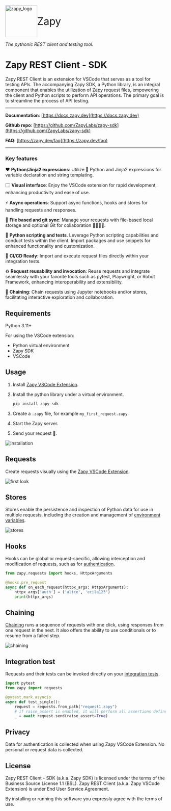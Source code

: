 <div style="display: flex;">
    <div>
        <a href="https://docs.zapy.dev">
            <img src="https://docs.zapy.dev/assets/core/zapy_logo.svg" alt="zapy_logo" style="width: 100px;">
        </a>
    </div>
    <div style="display: flex; flex-direction: column; justify-content: center;">
        <div style="font-size: 24pt;">Zapy</div>
    </div>
</div>

_The pythonic REST client and testing tool._

# Zapy REST Client - SDK

Zapy REST Client is an extension for VSCode that serves as a tool for testing APIs. The accompanying Zapy SDK, a Python library, is an integral component that enables the utilization of Zapy request files, empowering the client and Python scripts to perform API operations. The primary goal is to streamline the process of API testing.

---

**Documentation**: [https://docs.zapy.dev](https://docs.zapy.dev)

**Github repo**: [https://github.com/ZapyLabs/zapy-sdk](https://github.com/ZapyLabs/zapy-sdk)

**FAQ**: [https://zapy.dev/faq](https://zapy.dev/faq)

---

### **Key features**

❤️ **Python/Jinja2 expressions**: Utilize 🐍 Python and Jinja2 expressions for variable declaration and string templating.

🗔 **Visual interface**: Enjoy the VSCode extension for rapid development, enhancing productivity and ease of use.

⚡️ **Async operations**: Support async functions, hooks and stores for handling requests and responses.

📝 **File based and git sync**: Manage your requests with file-based local storage and optional Git for collaboration 👨‍👩‍👧‍👦.

🐍 **Python scripting and tests**. Leverage Python scripting capabilities and conduct tests within the client. Import packages and use snippets for enhanced functionality and customization.

🚀 **CI/CD Ready**: Import and execute request files directly within your integration tests.

♻️ **Request reusability and invocation**: Reuse requests and integrate seamlessly with your favorite tools such as pytest, Playwright, or Robot Framework, enhancing interoperability and extensibility.

🔗 **Chaining**: Chain requests using Jupyter notebooks and/or stores, facilitating interactive exploration and collaboration.


## Requirements

Python 3.11+

For using the VSCode extension:
- Python virtual environment
- Zapy SDK
- VSCode

## Usage

1) Install [Zapy VSCode Extension](https://marketplace.visualstudio.com/items?itemName=zapydev.zapy-rest-client).

2) Install the python library under a virtual environment.

    ```sh
    pip install zapy-sdk
    ```

3) Create a `.zapy` file, for example `my_first_request.zapy`.
4) Start the Zapy server.
5) Send your request 🚀.

![installation](https://docs.zapy.dev/assets/docs/zapy_install.gif)


## Requests

Create requests visually using the [Zapy VSCode Extension](https://marketplace.visualstudio.com/items?itemName=zapydev.zapy-rest-client).

![first look](https://docs.zapy.dev/assets/docs/first_look.webp)

## Stores
Stores enable the persistence and inspection of Python data for use in multiple requests, including the creation and management of [environment variables](https://docs.zapy.dev/guides/environment_variables).


![stores](https://docs.zapy.dev/assets/docs/stores.webp)

## Hooks
Hooks can be global or request-specific, allowing interception and modification of requests, such as for [authentication](https://docs.zapy.dev/guides/authentication).

```python
from zapy.requests import hooks, HttpxArguments

@hooks.pre_request
async def on_each_request(httpx_args: HttpxArguments):
    httpx_args['auth'] = ('alice', 'ecila123')
    print(httpx_args)
```

## Chaining
[Chaining](https://docs.zapy.dev/guides/chaining) runs a sequence of requests with one click, using responses from one request in the next. It also offers the ability to use conditionals or to resume from a failed step.

![chaining](https://docs.zapy.dev/assets/docs/jupyter_chain.webp)

## Integration test
Requests and their tests can be invoked directly on your [integration tests](https://docs.zapy.dev/guides/testing/).

```python
import pytest
from zapy import requests

@pytest.mark.asyncio
async def test_single():
    request = requests.from_path("request1.zapy")
    # if raise_assert is enabled, it will perform all assertions defined in the request file
    _ = await request.send(raise_assert=True)
```

## Privacy

Data for authentication is collected when using Zapy VSCode Extension. No personal or request data is collected.


## License

Zapy REST Client - SDK (a.k.a. Zapy SDK) is licensed under the terms of the Business Source License 1.1 (BSL).
Zapy REST Client (a.k.a. Zapy VSCode Extension) is under End User Service Agreement.

By installing or running this software you expressly agree with the terms of use.
